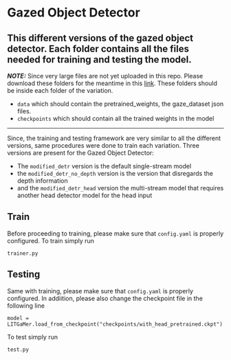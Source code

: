 # Gazed Object Detector
This different versions of the gazed object detector. Each folder contains all the files needed for training and testing the model.
-----
**_NOTE:_** Since very large files are not yet uploaded in this repo. Please download these folders for the meantime in this [link](). These folders should be inside each folder of the variation.
- `data` which should contain the pretrained_weights, the gaze_dataset json files.
- `checkpoints` which should contain all the trained weights in the model
-----
Since, the training and testing framework are very similar to all the different versions, same procedures were done to train each variation. Three versions are present for the Gazed Object Detector:
- The `modified_detr` version is the default single-stream model
- the `modified_detr_no_depth` version is the version that disregards the depth information
- and the `modified_detr_head` version the multi-stream model that requires another head detector model for the head input
## Train
Before proceeding to training, please make sure that `config.yaml` is properly configured. To train simply run
```
trainer.py
```
## Testing
Same with training, please make sure that `config.yaml` is properly configured. In addiition, please also change the checkpoint file in the following line
```
model = LITGaMer.load_from_checkpoint("checkpoints/with_head_pretrained.ckpt")
```
To test simply run
```
test.py
```
